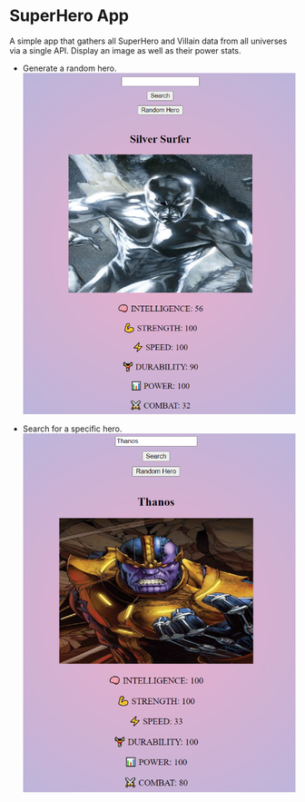 # SuperHero App

A simple app that gathers all SuperHero and Villain data from all universes via a single API. Display an image as well as their power stats.

- Generate a random hero.
  ![picture](/images/superhero_1.png)

- Search for a specific hero.
  ![picture](/images/superhero_2.png)
